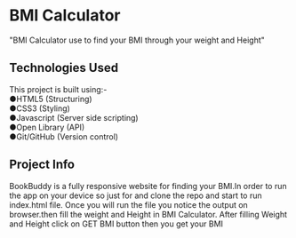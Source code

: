 # BMI Calculator

"BMI Calculator  use to find your BMI through your weight and Height"


## Technologies Used
This project is built using:-  
 ●HTML5 (Structuring)  
 ●CSS3 (Styling)  
 ●Javascript (Server side scripting)  
 ●Open Library (API)  
 ●Git/GitHub (Version control) 
 
  
## Project Info 
BookBuddy is a fully responsive website for finding your BMI.In order to run the app on your device so just for and clone the repo and start to run index.html file.
Once you will run the file you notice the output on browser.then fill the weight and Height in BMI Calculator.
After filling Weight and Height click on GET BMI button 
then you get your BMI 

